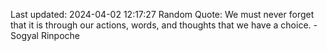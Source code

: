 Last updated: 2024-04-02 12:17:27
Random Quote: We must never forget that it is through our actions, words, and thoughts that we have a choice. - Sogyal Rinpoche